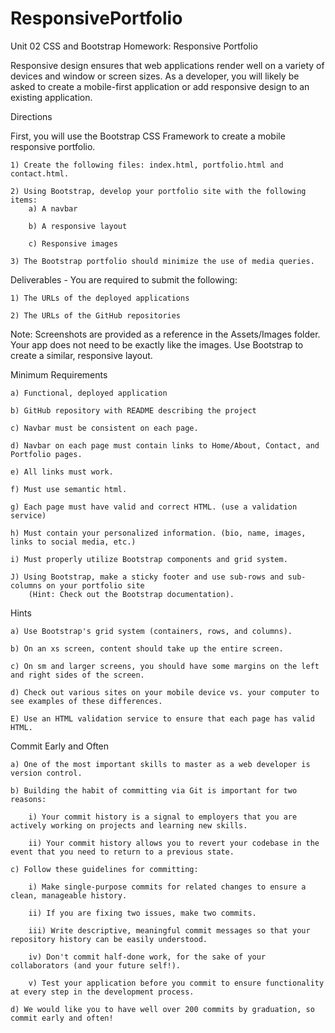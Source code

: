 # ResponsivePortfolio
Unit 02 CSS and Bootstrap Homework: Responsive Portfolio

Responsive design ensures that web applications render well on a variety of devices and window or screen sizes. As a developer, you will likely be asked to create a mobile-first application or add responsive design to an existing application.

Directions

First, you will use the Bootstrap CSS Framework to create a mobile responsive portfolio. 
    
    1) Create the following files: index.html, portfolio.html and contact.html.

    2) Using Bootstrap, develop your portfolio site with the following items:
        a) A navbar
    
        b) A responsive layout
        
        c) Responsive images
    
    3) The Bootstrap portfolio should minimize the use of media queries.

Deliverables - You are required to submit the following:

    1) The URLs of the deployed applications
    
    2) The URLs of the GitHub repositories

Note: Screenshots are provided as a reference in the Assets/Images folder. Your app does not need to be exactly like the images. Use Bootstrap to create a similar, responsive layout.

Minimum Requirements
    
    a) Functional, deployed application
    
    b) GitHub repository with README describing the project
    
    c) Navbar must be consistent on each page.
    
    d) Navbar on each page must contain links to Home/About, Contact, and Portfolio pages.
    
    e) All links must work.
    
    f) Must use semantic html.
    
    g) Each page must have valid and correct HTML. (use a validation service)
    
    h) Must contain your personalized information. (bio, name, images, links to social media, etc.)
    
    i) Must properly utilize Bootstrap components and grid system.
    
    J) Using Bootstrap, make a sticky footer and use sub-rows and sub-columns on your portfolio site 
        (Hint: Check out the Bootstrap documentation).
Hints
    
    a) Use Bootstrap's grid system (containers, rows, and columns).
    
    b) On an xs screen, content should take up the entire screen. 
    
    c) On sm and larger screens, you should have some margins on the left and right sides of the screen. 
    
    d) Check out various sites on your mobile device vs. your computer to see examples of these differences.
    
    E) Use an HTML validation service to ensure that each page has valid HTML.

Commit Early and Often
    
    a) One of the most important skills to master as a web developer is version control. 
    
    b) Building the habit of committing via Git is important for two reasons:
    
        i) Your commit history is a signal to employers that you are actively working on projects and learning new skills.
        
        ii) Your commit history allows you to revert your codebase in the event that you need to return to a previous state.
    
    c) Follow these guidelines for committing:
    
        i) Make single-purpose commits for related changes to ensure a clean, manageable history. 
        
        ii) If you are fixing two issues, make two commits.
        
        iii) Write descriptive, meaningful commit messages so that your repository history can be easily understood.
        
        iv) Don't commit half-done work, for the sake of your collaborators (and your future self!).
        
        v) Test your application before you commit to ensure functionality at every step in the development process.
        
    d) We would like you to have well over 200 commits by graduation, so commit early and often!
